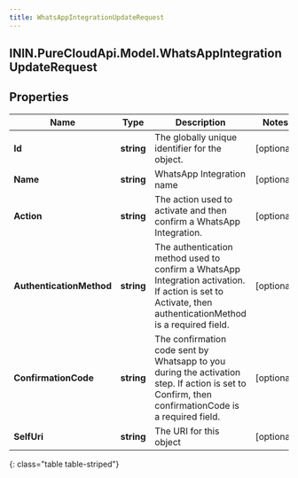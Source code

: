 ```yaml
---
title: WhatsAppIntegrationUpdateRequest
---
```

## ININ.PureCloudApi.Model.WhatsAppIntegrationUpdateRequest

## Properties

|Name | Type | Description | Notes|
|------------ | ------------- | ------------- | -------------|
| **Id** | **string** | The globally unique identifier for the object. | [optional] |
| **Name** | **string** | WhatsApp Integration name | [optional] |
| **Action** | **string** | The action used to activate and then confirm a WhatsApp Integration. | [optional] |
| **AuthenticationMethod** | **string** | The authentication method used to confirm a WhatsApp Integration activation. If action is set to Activate, then authenticationMethod is a required field.  | [optional] |
| **ConfirmationCode** | **string** | The confirmation code sent by Whatsapp to you during the activation step. If action is set to Confirm, then confirmationCode is a required field. | [optional] |
| **SelfUri** | **string** | The URI for this object | [optional] |
{: class="table table-striped"}


